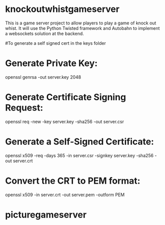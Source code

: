 # knockoutwhistgameserver

This is a game server project to allow players to play a game of knock out whist. It will use the Python Twisted framework and Autobahn to implement a websockets solution at the backend.

#To generate a self signed cert in the keys folder
# Generate Private Key:
openssl genrsa -out server.key 2048

# Generate Certificate Signing Request:
openssl req -new -key server.key -sha256 -out server.csr

# Generate a Self-Signed Certificate:
openssl x509 -req -days 365 -in server.csr -signkey server.key -sha256 -out server.crt

# Convert the CRT to PEM format:
openssl x509 -in server.crt -out server.pem -outform PEM
# picturegameserver
